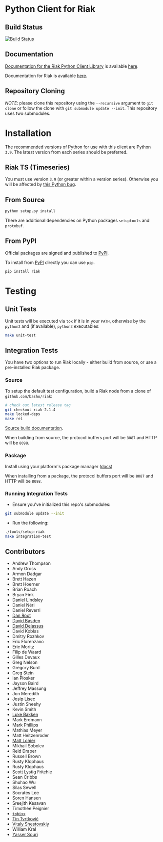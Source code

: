 # Python Client for Riak

## Build Status

[![Build Status](https://travis-ci.org/basho/riak-python-client.svg?branch=master)](https://travis-ci.org/basho/riak-python-client)

## Documentation

[Documentation for the Riak Python Client Library](http://basho.github.io/riak-python-client/index.html) is available [here](http://basho.github.io/riak-python-client/index.html).

Documentation for Riak is available [here](http://docs.basho.com/riak/latest).

## Repository Cloning

*NOTE*: please clone this repository using the `--recursive` argument to `git clone` or follow the clone with `git submodule update --init`. This repository uses two submodules.

# Installation

The recommended versions of Python for use with this client are Python `3.9`. 
The latest version from each series should be preferred. 

## Riak TS (Timeseries)

You must use version `3.9` (or greater within a version series). Otherwise you will be affected by [this Python bug](https://bugs.python.org/issue23517).

## From Source

```sh
python setup.py install
```

There are additional dependencies on Python packages `setuptools` and `protobuf`.

## From PyPI

Official packages are signed and published to [PyPI](https://pypi.python.org/pypi/riak).

To install from [PyPI](https://pypi.python.org/pypi/riak) directly you can use `pip`. 

```sh
pip install riak
```

# Testing

## Unit Tests

Unit tests will be executed via `tox` if it is in your `PATH`, otherwise by the `python2` and (if available), `python3` executables:

```sh
make unit-test
```

## Integration Tests

You have two options to run Riak locally - either build from source, or use a pre-installed Riak package.

### Source

To setup the default test configuration, build a Riak node from a clone of `github.com/basho/riak`:

```sh
# check out latest release tag
git checkout riak-2.1.4
make locked-deps
make rel
```

[Source build documentation](http://docs.basho.com/riak/kv/latest/setup/installing/source/).

When building from source, the protocol buffers port will be `8087` and HTTP will be `8098`.

### Package

Install using your platform's package manager ([docs](http://docs.basho.com/riak/kv/latest/setup/installing/))

When installing from a package, the protocol buffers port will be `8087` and HTTP will be `8098`.

### Running Integration Tests

* Ensure you've initialized this repo's submodules:

```sh
git submodule update --init
```

* Run the following:

```sh
./tools/setup-riak
make integration-test
```


Contributors
--------------------------

* Andrew Thompson
* Andy Gross
* Armon Dadgar
* Brett Hazen
* Brett Hoerner
* Brian Roach
* Bryan Fink
* Daniel Lindsley
* Daniel Néri
* Daniel Reverri
* [Dan Root](https://github.com/daroot)
* [David Basden](https://github.com/dbasden)
* [David Delassus](https://github.com/linkdd)
* David Koblas
* Dmitry Rozhkov
* Eric Florenzano
* Eric Moritz
* Filip de Waard
* Gilles Devaux
* Greg Nelson
* Gregory Burd
* Greg Stein
* Ian Plosker
* Jayson Baird
* Jeffrey Massung
* Jon Meredith
* Josip Lisec
* Justin Sheehy
* Kevin Smith
* [Luke Bakken](https://github.com/lukebakken)
* Mark Erdmann
* Mark Phillips
* Mathias Meyer
* Matt Heitzenroder
* [Matt Lohier](https://github.com/aquam8)
* Mikhail Sobolev
* Reid Draper
* Russell Brown
* Rusty Klophaus
* Rusty Klophaus
* Scott Lystig Fritchie
* Sean Cribbs
* Shuhao Wu
* Silas Sewell
* Socrates Lee
* Soren Hansen
* Sreejith Kesavan
* Timothée Peignier
* [`tobixx`](https://github.com/tobixx)
* [Tin Tvrtković](https://github.com/Tinche)
* [Vitaly Shestovskiy](https://github.com/lamp0chka)
* William Kral
* [Yasser Souri](https://github.com/yassersouri)
